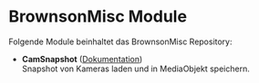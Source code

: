 # BrownsonMisc Module

Folgende Module beinhaltet das BrownsonMisc Repository:

- __CamSnapshot__ ([Dokumentation](CamSnapshot))  
	Snapshot von Kameras laden und in MediaObjekt speichern.


